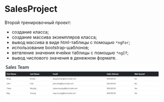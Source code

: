 # SalesProject

Второй тренировочный проект: 
- создание класса;
- создание массива экземпляров класса;
- вывод массива в виде html-таблицы с помощью `*ngFor`;
- использование bootstrap-шаблонов;
- ветвление значения ячейки таблицы с помощью `*ngIf`;
- вывод числового значения в денежном формате.

![img.jpg](img.jpg)